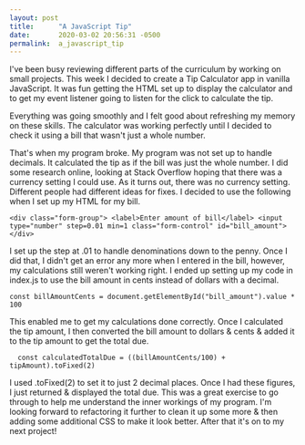 ```yaml
---
layout: post
title:      "A JavaScript Tip"
date:       2020-03-02 20:56:31 -0500
permalink:  a_javascript_tip
---
```



I've been busy reviewing different parts of the curriculum by working on small projects. This week I decided to create a Tip Calculator app in vanilla JavaScript. It was fun getting the HTML set up to display the calculator and to get my event listener going to listen for the click to calculate the tip. 

Everything was going smoothly and I felt good about refreshing my memory on these skills. The calculator was working perfectly until I decided to check it using a bill that wasn't just a whole  number.

That's when my program broke. My program was not set up to handle decimals. It calculated the tip as if the bill was just the whole number. I did some research online, looking at Stack Overflow hoping that there was a currency setting I could use. As it turns out, there was no currency setting. Different people had different ideas for fixes. I decided to use the following when I set up my HTML for my bill.

 `<div class="form-group">
                <label>Enter amount of bill</label>
                <input type="number" step=0.01 min=1 class="form-control" id="bill_amount">
            </div>`
						
I set up the step at .01 to handle denominations down to the penny.  Once I did that, I didn't get an error any more when I entered in the bill, however, my calculations still weren't working right.  I ended up setting up my code in index.js to use the bill amount in cents instead of dollars with a decimal.

`const billAmountCents = document.getElementById("bill_amount").value * 100`


This enabled me to get my calculations done correctly. Once I calculated the tip amount, I then converted the bill amount to dollars & cents & added it to the tip amount to get the total due.

```const tipAmount = (billAmountCents * (percent/100))/100  
  const calculatedTotalDue = ((billAmountCents/100) + tipAmount).toFixed(2)

```
I used .toFixed(2) to set it to just 2 decimal places. Once I had these figures, I just returned & displayed the total due. This was a great exercise to go through to help me understand the inner workings of my program.  I'm looking forward  to refactoring it further to clean it up some more & then adding some additional CSS to make it look better. After that it's on to my next project!


